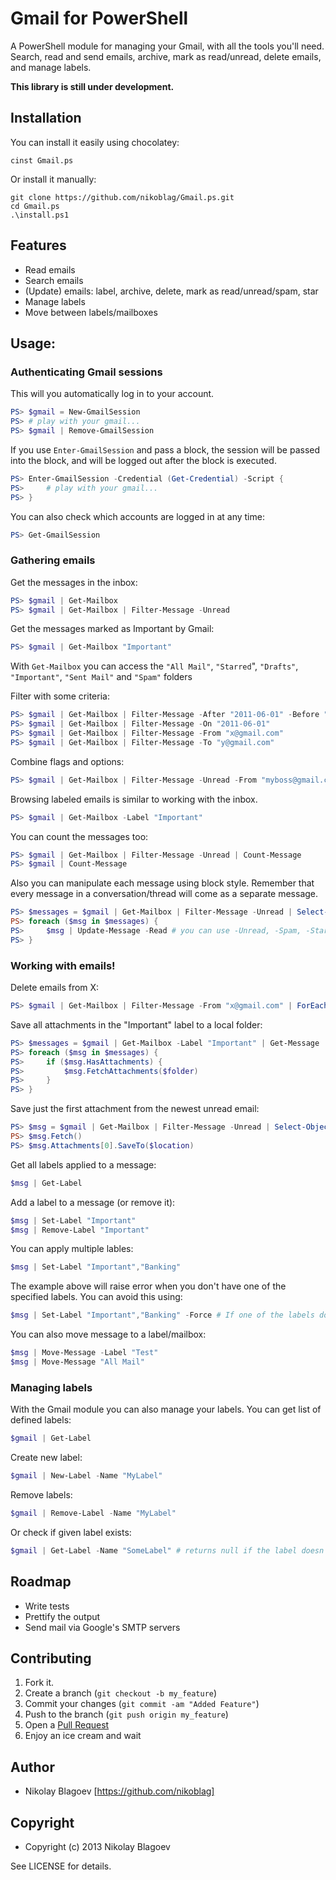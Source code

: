 # Gmail for PowerShell

A PowerShell module for managing your Gmail, with all the tools you'll need. Search, 
read and send emails, archive, mark as read/unread, delete emails, 
and manage labels.

__This library is still under development.__

## Installation

You can install it easily using chocolatey:

    cinst Gmail.ps

Or install it manually:

    git clone https://github.com/nikoblag/Gmail.ps.git
    cd Gmail.ps
    .\install.ps1

## Features

* Read emails
* Search emails
* (Update) emails: label, archive, delete, mark as read/unread/spam, star
* Manage labels
* Move between labels/mailboxes

## Usage:

### Authenticating Gmail sessions

This will you automatically log in to your account. 

```powershell
PS> $gmail = New-GmailSession
PS> # play with your gmail...
PS> $gmail | Remove-GmailSession
```

If you use `Enter-GmailSession` and pass a block, the session will be passed into the block, 
and will be logged out after the block is executed.

```powershell
PS> Enter-GmailSession -Credential (Get-Credential) -Script {
PS>     # play with your gmail...
PS> }
```

You can also check which accounts are logged in at any time:

```powershell
PS> Get-GmailSession
```

### Gathering emails
    
Get the messages in the inbox:

```powershell
PS> $gmail | Get-Mailbox
PS> $gmail | Get-Mailbox | Filter-Message -Unread
```

Get the messages marked as Important by Gmail:

```powershell
PS> $gmail | Get-Mailbox "Important"
```

With `Get-Mailbox` you can access the `"All Mail"`, `"Starred`", `"Drafts"`, `"Important"`, `"Sent Mail"` and `"Spam"` folders

Filter with some criteria:

```powershell
PS> $gmail | Get-Mailbox | Filter-Message -After "2011-06-01" -Before "2012-01-01"
PS> $gmail | Get-Mailbox | Filter-Message -On "2011-06-01"
PS> $gmail | Get-Mailbox | Filter-Message -From "x@gmail.com"
PS> $gmail | Get-Mailbox | Filter-Message -To "y@gmail.com"
```

Combine flags and options:

```powershell
PS> $gmail | Get-Mailbox | Filter-Message -Unread -From "myboss@gmail.com"
```

Browsing labeled emails is similar to working with the inbox.

```powershell
PS> $gmail | Get-Mailbox -Label "Important"
```

You can count the messages too:

```powershell
PS> $gmail | Get-Mailbox | Filter-Message -Unread | Count-Message
PS> $gmail | Count-Message
```
    
Also you can manipulate each message using block style. Remember that every message in a conversation/thread will come as a separate message.

```powershell
PS> $messages = $gmail | Get-Mailbox | Filter-Message -Unread | Select-Object -Last 10
PS> foreach ($msg in $messages) {
PS>     $msg | Update-Message -Read # you can use -Unread, -Spam, -Star, -Unstar, -Archive too
PS> }
```
    
### Working with emails!

Delete emails from X:

```powershell
PS> $gmail | Get-Mailbox | Filter-Message -From "x@gmail.com" | ForEach-Object { Remove-Message $_ }
```

Save all attachments in the "Important" label to a local folder:

```powershell
PS> $messages = $gmail | Get-Mailbox -Label "Important" | Get-Message
PS> foreach ($msg in $messages) {
PS>     if ($msg.HasAttachments) {
PS>         $msg.FetchAttachments($folder)
PS>     }
PS> }
```

Save just the first attachment from the newest unread email:

```powershell
PS> $msg = $gmail | Get-Mailbox | Filter-Message -Unread | Select-Object -Last 1
PS> $msg.Fetch()
PS> $msg.Attachments[0].SaveTo($location)
```

Get all labels applied to a message:

```powershell
$msg | Get-Label
```

Add a label to a message (or remove it):

```powershell
$msg | Set-Label "Important"
$msg | Remove-Label "Important"
```

You can apply multiple lables:

```powershell
$msg | Set-Label "Important","Banking"
```

The example above will raise error when you don't have one of the specified labels. You can avoid this using:

```powershell
$msg | Set-Label "Important","Banking" -Force # If one of the labels does't exist, it will be automatically created now
```

You can also move message to a label/mailbox:

```powershell
$msg | Move-Message -Label "Test"
$msg | Move-Message "All Mail"
```

### Managing labels

With the Gmail module you can also manage your labels. You can get list of defined labels:

```powershell
$gmail | Get-Label
```

Create new label:

```powershell
$gmail | New-Label -Name "MyLabel"
```

Remove labels:

```powershell
$gmail | Remove-Label -Name "MyLabel"
```

Or check if given label exists:

```powershell
$gmail | Get-Label -Name "SomeLabel" # returns null if the label doesn't exist
```

## Roadmap
* Write tests
* Prettify the output
* Send mail via Google's SMTP servers

## Contributing

1. Fork it.
2. Create a branch (`git checkout -b my_feature`)
3. Commit your changes (`git commit -am "Added Feature"`)
4. Push to the branch (`git push origin my_feature`)
5. Open a [Pull Request](https://github.com/nikoblag/Gmail.ps/compare/)
6. Enjoy an ice cream and wait

## Author

* Nikolay Blagoev [https://github.com/nikoblag]

## Copyright

* Copyright (c) 2013 Nikolay Blagoev

See LICENSE for details.

